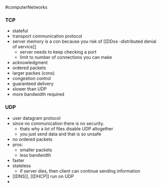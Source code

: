 #computerNetworks 
### TCP
- stateful
- transport communication protocol
- server memory is a con because you risk of [[DDos -distributed denial of service]]
	- server needs to keep checking a port
	- limit to number of connections you can make
- acknowledgment
- ordered packets
- larger packes (cons)
- congestion control
- guaranteed delivery
- slower than UDP
- more bandwidth required
### UDP
- user datagram protocol
- since no communication there is no security. 
	- thats why a lot of files disable UDP altogether
	- you just send data and that is so unsafe
- no ordered packets
- pros:
	- smaller packets
	- less bandwidth
- faster
- stateless
	- if server dies, then client can continue sending information
- [[DNS]], [[DHCP]] run on UDP
- 
